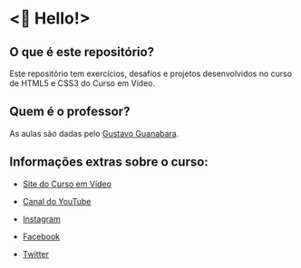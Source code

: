 # <🖖 Hello!>

## O que é este repositório?

Este repositório tem exercícios, desafios e projetos desenvolvidos no curso de HTML5 e CSS3 do Curso em Vídeo.

## Quem é o professor?

As aulas são dadas pelo [Gustavo Guanabara](https://www.instagram.com/gustavoguanabara).

## Informações extras sobre o curso:

- [Site do Curso em Vídeo](https://www.cursoemvideo.com/)

- [Canal do YouTube](https://www.youtube.com/@CursoemVideo)

- [Instagram](https://www.instagram.com/cursoemvideo/)

- [Facebook](https://www.facebook.com/CursosEmVideo/)

- [Twitter](https://twitter.com/guanabara)

